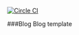 [![Circle CI](https://circleci.com/gh/Usse/blog/tree/master.svg?style=svg)](https://circleci.com/gh/Usse/blog/tree/master)


###Blog
Blog template

